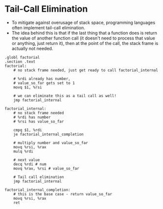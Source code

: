 # Tail-Call Elimination

- To mitigate against overusage of stack space, programming languages often implement tail-call elimination.
- The idea behind this is that if the last thing that a function does is return the value of another function call (it doesn't need to process that value or anything, just return it), then at the point of the call, the stack frame is actually not needed.

```assembly
.globl factorial
.section .text 
factorial:
    # no stack frame needed, just get ready to call factorial_internal 

    # %rdi already has number, 
    # value_so_far gets set to 1 
    movq $1, %rsi 

    # we can eliminate this as a tail call as well!
    jmp factorial_internal 

factorial_internal:
    # no stack frame needed
    # %rdi has number 
    # %rsi has value_so_far

    cmpq $1, %rdi 
    je factorial_internal_completion 

    # multiply number and value_so_far
    movq %rsi, %rax 
    mulq %rdi 

    # next value 
    decq %rdi # num 
    movq %rax, %rsi # value_so_far 

    # Tail call elimination
    jmp factorial_internal 

factorial_internal_completion:
    # this is the base case - return value_so_far
    movq %rsi, %rax 
    ret 
```


